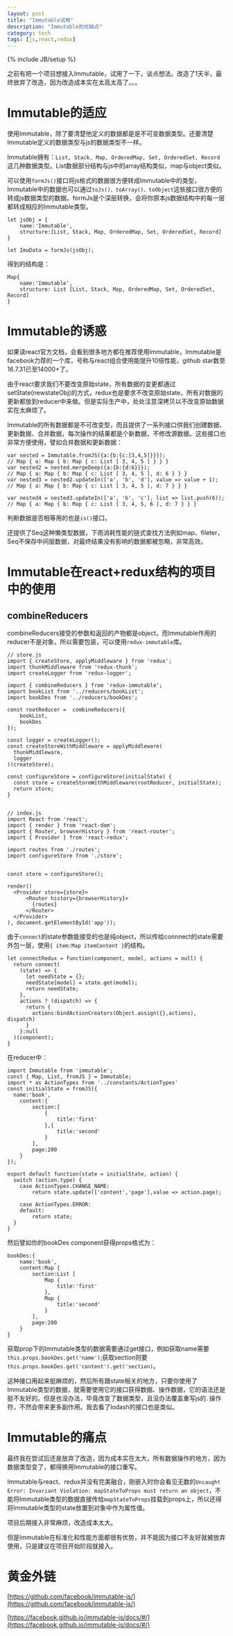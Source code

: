 ```yaml
---
layout: post
title: "Immutable试用"
description: "Immutable的优缺点"
category: tech
tags: [js,react,redux]
---
```

{% include JB/setup %}

之前有把一个项目想接入Immutable，试用了一下，谈点想法。改造了1天半，最终放弃了改造，因为改造成本实在太高太高了。。。

# Immutable的适应

使用Immutable，除了要清楚他定义的数据都是是不可变数据类型。还要清楚Immutable定义的数据类型与js的数据类型不一样。

Immutable拥有：`List, Stack, Map, OrderedMap, Set, OrderedSet, Record`这几种数据类型。List数据部分结构与js中的array结构类似，map与object类似。

可以使用`formJs()`接口将js格式的数据很方便转成Immutable中的类型，Immutable中的数据也可以通过`toJs()、toArray()、toObject`这些接口很方便的转成js数据类型的数据。formJs是个深层转换，会将你原本js数据结构中的每一层都转成相应的Immutable类型。

	let jsObj = {
		name:'Immutable',
		structure:[List, Stack, Map, OrderedMap, Set, OrderedSet, Record]
	}
	
	let ImuData = formJs(jsObj);
	
得到的结构是：

	Map{
		name:'Immutable',
		structure: List [List, Stack, Map, OrderedMap, Set, OrderedSet, Record]
	}


# Immutable的诱惑

如果读react官方文档，会看到很多地方都在推荐使用Immutable，Immutable是facebook力荐的一个库，号称与react组合使用能提升10倍性能，github star数至16.7.31已至14000+了。

由于react要求我们不要改变原始state，所有数据的变更都通过setState(newstateObj)的方式，redux也是要求不改变原始state，所有对数据的更新都放到reducer中来做。但是实际生产中，处处注意深拷贝以不改变原始数据实在太麻烦了。

Immutable的所有数据都是不可改变型，而且提供了一系列接口供我们创建数据、更新数据、合并数据，每次操作的结果都是个新数据，不修改源数据。这些接口也非常方便使用，譬如合并数据和更新数据：

	var nested = Immutable.fromJS({a:{b:{c:[3,4,5]}}});
	// Map { a: Map { b: Map { c: List [ 3, 4, 5 ] } } }
	var nested2 = nested.mergeDeep({a:{b:{d:6}}});
	// Map { a: Map { b: Map { c: List [ 3, 4, 5 ], d: 6 } } }
	var nested3 = nested2.updateIn(['a', 'b', 'd'], value => value + 1);
	// Map { a: Map { b: Map { c: List [ 3, 4, 5 ], d: 7 } } }
	
	var nested4 = nested3.updateIn(['a', 'b', 'c'], list => list.push(6));
	// Map { a: Map { b: Map { c: List [ 3, 4, 5, 6 ], d: 7 } } }
	
判断数据是否相等用的也是`is()`接口。

还提供了Seq这种懒类型数据，下雨消耗性能的链式查找方法例如map、fileter，Seq不保存中间层数据，对最终结果没有影响的数据都被忽略，非常高效。

# Immutable在react+redux结构的项目中的使用

## combineReducers

combineReducers接受的参数和返回的产物都是object，而Immutable作用的reducer不是对象，所以需要包装，可以使用`redux-immutable`库。

	// store.js
	import { createStore, applyMiddleware } from 'redux';
	import thunkMiddleware from 'redux-thunk';
	import createLogger from 'redux-logger';
	
	import { combineReducers } from 'redux-immutable';
	import bookList from '../reducers/bookList';
	import bookDes from '../reducers/bookDes';		
	
	const rootReducer =  combineReducers({
		bookList,
		bookDes
	});
	
	const logger = createLogger();
	const createStoreWithMiddleware = applyMiddleware(
	  thunkMiddleware,
	  logger
	)(createStore);
	
	const configureStore = configureStore(initialState) {
	  const store = createStoreWithMiddleware(rootReducer, initialState);
	  return store;
	}
	
	
	// index.js
	import React from 'react';
	import { render } from 'react-dom';
	import { Router, browserHistory } from 'react-router';
	import { Provider } from 'react-redux';
	
	import routes from './routes';
	import configureStore from './store';
	
	
	const store = configureStore();
	
	render((
	  <Provider store={store}>
	      <Router history={browserHistory}>
	        {routes}
	      </Router>
	  </Provider>
	), document.getElementById('app'));
	
由于`connect`的state参数能接受的也是纯object，所以传给connnect的state需要外包一层，使用`{ item:Map itemContent }`的结构。

	let connectRedux = function(component, model, actions = null) {
	  return connect(
	    (state) => {
	      let needState = {};
	      needState[model] = state.get(model);	      
	      return needState;
	    },
	    actions ? (dispatch) => {
	      return {
	        actions:bindActionCreators(Object.assign({},actions), dispatch)
	      } 
	    }:null
	  )(component);
	}
	
在reducer中：

	import Immutable from 'immutable';
	const { Map, List, fromJS } = Immutable;
	import * as ActionTypes from '../constants/ActionTypes'
	const initialState = fromJS({
	  name:'book',
		content:{
			section:[
				{
					title:'first'
				},{
					title:'second'
				}
			],
			page:200
		}
	});
	
	export default function(state = initialState, action) {
	  switch (action.type) {
	    case ActionTypes.CHANGE_NAME:
	        return state.update(['content','page'],value => action.page);
	
	    case ActionTypes.ERROR:
	    default:
	        return state;
	  }
	}
	
然后譬如你的bookDes component获得props格式为：

	bookDes:{
		name:'book',
		content:Map {
			section:List [
				Map {
					title:'first'
				},
				Map {
					title:'second'
				}
			],
			page:200
		}
	}

获取prop下的Immutable类型的数据需要通过get接口，例如获取name需要`this.props.bookDes.get('name')`;获取section则要`this.props.bookDes.get('content').get('section)`。

这种接口用起来挺麻烦的，然后所有跟state相关的地方，只要你使用了Immutable类型的数据，就需要使用它的接口获得数据、操作数据，它的语法还是挺不友好的。但是也没办法，毕竟改变了数据类型，且没办法覆盖重写js的`.`操作符，不然会带来更多副作用。我去看了lodash的接口也是类似。

# Immutable的痛点

最终我在尝试后还是放弃了改造，因为成本实在太大，所有数据操作的地方，因为数据类型变了，都得换用Immutable的接口重写。

Immutable与react、redux并没有完美融合，刚嵌入时你会看见无数的`Uncaught Error: Invariant Violation: mapStateToProps must return an object`，不能将Immutable类型的数据直接传给`mapStateToProps`挂载到props上，所以还得将Immutable类型的state放置到对象中作为属性值。

项目后期接入非常麻烦，改造成本太大。

但是Immutable在标准化和性能方面都很有优势，并不能因为接口不友好就被放弃使用，只是建议在项目开始阶段就接入。

# 黄金外链

[https://github.com/facebook/immutable-js/](https://github.com/facebook/immutable-js/)

[https://facebook.github.io/immutable-js/docs/#/](https://facebook.github.io/immutable-js/docs/#/)


